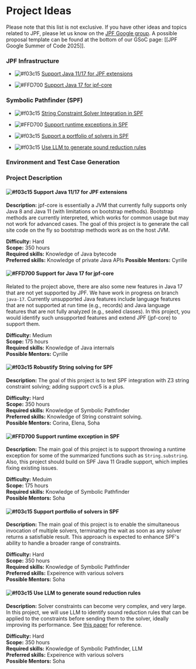 # Project Ideas

Please note that this list is not exclusive. If you have other ideas and topics related to JPF, please let us know on the [JPF Google group](https://groups.google.com/forum/#!forum/java-pathfinder).
A possible proposal template can be found at the bottom of our GSoC page: [[JPF Google Summer of Code 2025]].

### JPF Infrastructure

* ![#f03c15](https://placehold.co/15x15/f03c15/f03c15.png) [Support Java 11/17 for JPF extensions](#support-java-11) <Cyrille>

*  ![#FFD700](https://placehold.co/15x15/FFD700/FFD700.png) [Support Java 17 for jpf-core](#support-java-17) <Cyrille> 

<!-- ### JPF Application Domains -->

<!-- * [Model Checking Distributed Java Applications](#model-checking-distributed-java-applications) <Cyrille> -->

<!-- * [Verification of Multi Agent Systems](#verification-of-multi-agent-systems) <Franco><Eric><CheckWithNeha> -->

<!--* [Verification of Actor-based Systems](#verification-of-actor-based-systems) <Nastaran> -->

<!--* [Verification of Event-Driven Applications](#verification-of-event-driven-applications) <Oksana>-->

<!-- * [Verification of epistemic properties of Java programs](#verification-of-epistemic-properties-of-java-programs) <Franco><Nikos> -->

<!-- ### Separation Logic

* [Verification of unbounded heap-manipulating programs via learning](#verification-of-unbounded-heap-manipulating-programs-via-learning) <Loc><Sang> -->

<!-- ### Automatic Program Repair -->

<!-- * [Automatic program repair using annotations](#automatic-program-repair-using-annotations) <Bach><Vaibhav><Eric><Corina> -->

### Symbolic Pathfinder (SPF)

<!-- * ![#f03c15](https://placehold.co/15x15/f03c15/f03c15.png) [Support Java 11+ for SPF](#support-java-11-for-spf) <Yannic><Corina> -->

<!-- * [Support gradle for SPF](#support-gradle-for-spf) <Yannic><Corina> -->

* ![#f03c15](https://placehold.co/15x15/f03c15/f03c15.png) [String Constraint Solver Integration in SPF](#improving-string-analysis-in-spf) <Yannic><Corina><Elena><Soha>

* ![#FFD700](https://placehold.co/15x15/FFD700/FFD700.png) [Support runtime exceptions in SPF](#runtime-exception-in-spf) <Soha>

* ![#f03c15](https://placehold.co/15x15/f03c15/f03c15.png) [Support a portfolio of solvers in SPF](#solvers-portfolio-in-spf) <Soha>

* ![#f03c15](https://placehold.co/15x15/f03c15/f03c15.png) [Use LLM to generate sound reduction rules](#llm-reduction-rules-in-spf) <Soha>

<!-- * [Support Bit-Vector Floating Point in SPF](#bvfloating-point-in-spf) <Soha> -->

<!-- * [Refactoring SPF constraint library](#refactoring-spf-constraint-library) <Elena> -->

<!-- * [Handling Native Calls in the Context of Symbolic Execution](#handling-native-calls-in-the-context-of-symbolic-execution) <Corina><Nastaran> -->

<!-- * [Comparison between concolic execution and classical symbolic execution](#comparison-between-concolic-and-classical-symbolic-execution) -->

<!-- * [Generic GREEN](#generic-green) <Willem> -->

<!-- * [Improving Symbolic PathFinder](#improving-symbolic-pathfinder) <Kasper><Corina> -->

<!-- * [Improving Sampling of Symbolic Paths](#improving-sampling-of-symbolic-paths) <Kasper> -->

<!-- * [Hash-consing for SPF](#hash-consing-for-spf) <Vaibhav> -->

<!-- * [Visualizing ChoiceGenerator tree for SPF](#visualizing-choicegenerator-tree-for-spf) <Vaibhav> -->

<!-- * [Combinatorial testing of configuration options for SPF](#combinatorial-testing-of-configuration-options-for-SPF) <Vaibhav> -->

<!-- * [Beneficial path-merging for SPF](#beneficial-path-merging-for-SPF) <Vaibhav> -->

<!--### Hybrid Fuzzing-->

<!-- * [Whitebox Fuzzer and Grammar Learner](#whitebox-fuzzer-and-grammar-learner)  -->

<!-- * [Fuzzing and Symbolic Execution](#fuzzing-and-symbolic-execution) <Corina><Yannic> -->


<!-- ### Smart Contract -->

<!-- * [Smart Contract Analysis](#smart-contract-analysis) <Cyrille> -->



<!-- ### Android -->

<!-- * [Analysis of Android Applications](#analysis-of-android-applications) -->



<!-- ### Concolic Execution -->

<!-- * [JDart maintenance and scalability](#jdart-maintenance-and-scalability) <Falk> -->

<!--
* [New Features for JDart](#new-features-for-jdart) <Kasper>

* [Concolic Execution for Android Apps](#concolic-execution-for-android-apps) <Kasper>

* [Support for parallel or distributed exploration in JDart](#support-for-parallel-or-distributed-exploration-in-jdart-and-regression-tests-for-jdart)

* [Regression tests for JDart](#support-for-parallel-or-distributed-exploration-in-jdart-and-regression-tests-for-jdart)-->



### Environment and Test Case Generation

<!-- * [Environment and Test Case Generation for Specific Domains](#environment-and-test-case-generation-for-specific-domains) <Oksana> -->

<!-- * ![#FFD700](https://placehold.co/15x15/FFD700/FFD700.png) [Model-based Testing with Modbat for JPF](#mbt-modbat) <Cyrille> -->

<!-- * [Minimizing test-cases for branch coverage of Path-Merged Regions](#minimize-testcases-path-merging) <Soha> -->

<!-- * [Method summaries, extended](#method-summaries)<Cyrille><Pavel> -->

<!-- * [Environment and Test Case Generation for Symbolic Execution](#environment-and-test-case-generation-for-symbolic-execution) <Oksana>

<!-- * [Test Case Generation for Evolving Applications](#test-case-generation-for-evolving-applications) <Oksana> -->



<!-- ### JPF Extensions and External Systems Interfacing -->

<!-- * [Evaluating jpf-psyco](#evaluating-jpf-psyco) <Kasper><CheckWithFalk> -->



<!-- ### Symbolic Data-race Detection -->

<!-- * [Symbolic data-race detection for Habanero Java](#symbolic-data-race-detection-for-habanero-java) <Eric> -->



### Project Description

<a name="support-java-11"></a>
#### ![#f03c15](https://placehold.co/15x15/f03c15/f03c15.png) Support Java 11/17 for JPF extensions

**Description:**
jpf-core is essentially a JVM that currently fully supports only Java 8 and Java 11 (with limitations on bootstrap methods). Bootstrap methods are currently interpreted, which works for common usage but may not work for advanced cases. The goal of this project is to generate the call site code on the fly so bootstrap methods work as on the host JVM. 

**Difficulty:** Hard  
**Scope:** 350 hours  
**Required skills:** Knowledge of Java bytecode  
**Preferred skills:** Knowledge of private Java APIs 
**Possible Mentors:** Cyrille

<a name="support-java-17"></a>
#### ![#FFD700](https://placehold.co/15x15/FFD700/FFD700.png) Support for Java 17 for jpf-core

Related to the project above, there are also some new features in Java 17 that are not yet supported by JPF. We have work in progress on branch `java-17`. Currently unsupported Java features include language features that are not supported at run time (e.g., records) and Java language features that are not fully analyzed (e.g., sealed classes). In this project, you would identify such unsupported features and extend JPF (jpf-core) to support them.

**Difficulty:** Medium  
**Scope:** 175 hours  
**Required skills:** Knowledge of Java internals  
**Possible Mentors:** Cyrille

<!--
<a name="mbt-modbat"></a>
#### ![#FFD700](https://placehold.co/15x15/FFD700/FFD700.png) Test Case Generation/Model-based Testing with Modbat for JPF

**Description:**
JPF requires test cases as a starting point to explore a system. It is therefore suitable to use
test case generation to create test cases automatically. [Modbat](https://github.com/cyrille-artho/modbat/) is an open-source tool for test case generation. For testing concurrent software,
an obvious choice would be to combine Modbat (to generate tests) with JPF (to execute tests and
find concurrency problems). This has been done once as a [proof of concept](https://people.kth.se/~artho/papers/ase-2013-preprint.pdf) but is not supported in the current version of Modbat.
The main reason for this is that Modbat's reporting has to read and parse bytecode, which requires
access to some native code that JPF does not support.
The goal is to find all problems where Modbat requires native access, and to use jpf-nhandler
to resolve as many of these cases as possible. Remaining cases can be handled with custom model/peer classes, perhaps not with the full feature set, but at least to avoid JPF aborting due to an unsupported feature.

**Difficulty:** Medium  
**Scope:** 350 hours  
**Required skills:** Knowledge of Java Pathfinder  
**Preferred skills:** Knowledge of test generation  
**Possible Mentors:** Cyrille
-->

<!--
<a name="support-gradle-for-spf"></a>
#### Support for gradle for SPF

**Description:**
The goal of this project is to (1) implement gradle support for Symbolic Pathfinder, (2) to update the extension template, including gradle support and updated documentation.

**Difficulty:** Easy  
**Scope:** 175 hours  
**Required skills:** Knowledge of Java Pathfinder and Gradle build automation  
**Preferred skills:** Knowledge of Symbolic Pathfinder  
**Possible Mentors:** Yannic, Corina
-->

<!-- 
<a name="support-java-11-for-spf"></a>
#### ![#f03c15](https://placehold.co/15x15/f03c15/f03c15.png) Support for Java v11 for SPF

**Description:**
The goal of this project is to upgrade SPF to work with Java 11.

**Difficulty:** Hard  
**Scope:** 350 hours  
**Required skills:** Knowledge of Symbolic Pathfinder   
**Preferred skills:** Knowledge of Java v11  
**Possible Mentors:** Yannic, Corina

-->

<a name="improving-string-analysis-in-spf"></a>
#### ![#f03c15](https://placehold.co/15x15/f03c15/f03c15.png) Robustify String solving for SPF

**Description:**
The goal of this project is to test SPF integration with Z3 string constraint solving; adding support cvc5 is a plus.


**Difficulty:** Hard  
**Scope:** 350 hours  
**Required skills:** Knowledge of Symbolic Pathfinder   
**Preferred skills:** Knowledge of String constraint solving.  
**Possible Mentors:** Corina, Elena, Soha


<a name="runtime-exception-in-spf"></a>
#### ![#FFD700](https://placehold.co/15x15/FFD700/FFD700.png) Support runtime exception in SPF

**Description:**
The main goal of this project is to support throwing a runtime exception for some of the summarized functions such as `String.substring`. Also, this project should build on SPF Java 11 Gradle support, which implies fixing existing issues. 


**Difficulty:** Meduim  
**Scope:** 175 hours    
**Required skills:** Knowledge of Symbolic Pathfinder   
**Possible Mentors:** Soha


<a name="solvers-portfolio-in-spf"></a>
#### ![#f03c15](https://placehold.co/15x15/f03c15/f03c15.png) Support portfolio of solvers in SPF

**Description:**
The main goal of this project is to enable the simultaneous invocation of multiple solvers, terminating the wait as soon as any solver returns a satisfiable result. This approach is expected to enhance SPF's ability to handle a broader range of constraints.


**Difficulty:** Hard  
**Scope:** 350 hours  
**Required skills:** Knowledge of Symbolic Pathfinder   
**Preferred skills:** Expeirence with various solvers   
**Possible Mentors:** Soha


<a name="llm-reduction-rules-in-spf"></a>
#### ![#f03c15](https://placehold.co/15x15/f03c15/f03c15.png) Use LLM to generate sound reduction rules

**Description:**
Solver constraints can become very complex, and very large. In this project, we will use LLM to identify sound reduction rules that can be applied to the constraints before sending them to the solver, ideally improving its performance. See [this paper](https://link.springer.com/chapter/10.1007/978-3-642-39176-7_19) for reference.

**Difficulty:** Hard  
**Scope:** 350 hours  
**Required skills:** Knowledge of Symbolic Pathfinder, LLM   
**Preferred skills:** Expeirence with various solvers   
**Possible Mentors:** Soha



<!--
 
<a name="minimize-testcases-path-merging"></a>
#### Minimizing Test-Cases for Branch Coverage of Path-Merged Regions

**Description:**
When generating test cases for path-merging more branch obligations could be covered with a single test case. In this project, we will focus on ways to minimize the number of test cases generated from path-merging for branch coverage criteria. 

**Difficulty:** Medium  
**Required skills:** Knowledge of Symbolic PathFinder.  
**Preferred skills:** Knowledge of Java Ranger.  

-->
